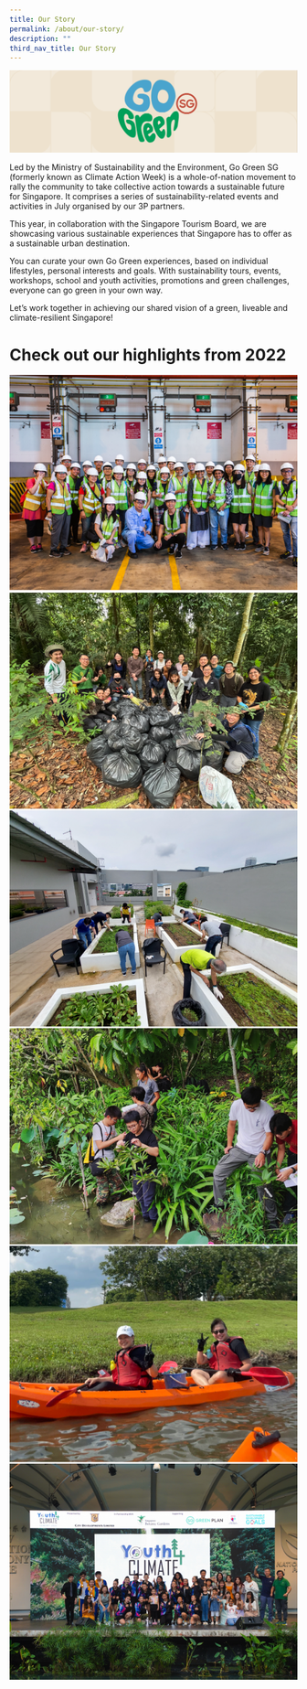```yaml
---
title: Our Story
permalink: /about/our-story/
description: ""
third_nav_title: Our Story
---
```

<style>
	.row_custom {
		flex-wrap: wrap;
		margin-top: 1rem;
	}
</style>

![](/images/banner-about-us.png)

Led by the Ministry of Sustainability and the Environment, Go Green SG (formerly known as Climate Action Week) is a whole-of-nation movement to rally the community to take collective action towards a sustainable future for Singapore. It comprises a series of sustainability-related events and activities in July organised by our 3P partners.

This year, in collaboration with the Singapore Tourism Board, we are showcasing various sustainable experiences that Singapore has to offer as a sustainable urban destination.

You can curate your own Go Green experiences, based on individual lifestyles, personal interests and goals. With sustainability tours, events, workshops, school and youth activities, promotions and green challenges, everyone can go green in your own way.

Let’s work together in achieving our shared vision of a green, liveable and climate-resilient Singapore!

# Check out our highlights from 2022

<div class="row row_custom">
	<div class="col is-one-third">
		<img src="/images/Our%20Story/gogreensg_website-40-new.png">
	</div>
	<div class="col is-one-third">
		<img src="/images/Our%20Story/gogreensg_website-43-new.png">
	</div>
	<div class="col is-one-third">
		<img src="/images/Our%20Story/gogreensg_website-44-new.png">
	</div>
	<div class="col is-one-third">
		<img src="/images/Our%20Story/gogreensg_website-42-new.png">
	</div>
	<div class="col is-one-third">
		<img src="/images/Our%20Story/gogreensg_website-41-new.png">
	</div>
	<div class="col is-one-third">
		<img src="/images/Our%20Story/gogreensg_website-45-new.png">
	</div>
</div>